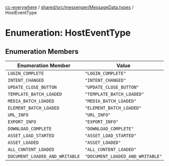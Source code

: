 [cc-everywhere](../../../../../index.md) / [shared/src/messenger/MessageData.types](../index.md) / HostEventType

# Enumeration: HostEventType

## Enumeration Members

| Enumeration Member | Value |
| ------ | ------ |
| `LOGIN_COMPLETE` | `"LOGIN_COMPLETE"` |
| `INTENT_CHANGED` | `"INTENT_CHANGED"` |
| `UPDATE_CLOSE_BUTTON` | `"UPDATE_CLOSE_BUTTON"` |
| `TEMPLATE_BATCH_LOADED` | `"TEMPLATE_BATCH_LOADED"` |
| `MEDIA_BATCH_LOADED` | `"MEDIA_BATCH_LOADED"` |
| `ELEMENT_BATCH_LOADED` | `"ELEMENT_BATCH_LOADED"` |
| `URL_INFO` | `"URL_INFO"` |
| `EXPORT_INFO` | `"EXPORT_INFO"` |
| `DOWNLOAD_COMPLETE` | `"DOWNLOAD_COMPLETE"` |
| `ASSET_LOAD_STARTED` | `"ASSET_LOAD_STARTED"` |
| `ASSET_LOADED` | `"ASSET_LOADED"` |
| `ALL_CONTENT_LOADED` | `"ALL_CONTENT_LOADED"` |
| `DOCUMENT_LOADED_AND_WRITABLE` | `"DOCUMENT_LOADED_AND_WRITABLE"` |
